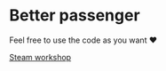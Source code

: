 # Better passenger

Feel free to use the code as you want ❤️

[Steam workshop](https://steamcommunity.com/sharedfiles/filedetails/?id=2461581019)
